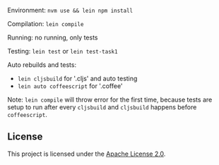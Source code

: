 Environment:
`nvm use && lein npm install`

Compilation: `lein compile`

Running: no running, only tests

Testing: `lein test` or `lein test-task1`

Auto rebuilds and tests:

  - `lein cljsbuild` for '.cljs' and auto testing
  - `lein auto coffeescript` for '.coffee'


Note:
`lein compile` will throw error for the first time, because tests are setup to
run after every `cljsbuild` and `cljsbuild` happens before `coffeescript`.

## License

This project is licensed under the [Apache License 2.0][license].

[license]: http://www.apache.org/licenses/LICENSE-2.0.html
